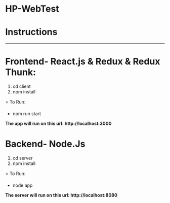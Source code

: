 # HP-WebTest

# Instructions
-----
# Frontend- React.js & Redux & Redux Thunk:
1. cd client
2. npm install

⭐ To Run:
- npm run start

**The app will run on this url: http://localhost:3000**

# Backend- Node.Js
1. cd server
2. npm install

⭐ To Run:
- node app

**The server will run on this url: http://localhost:8080**
